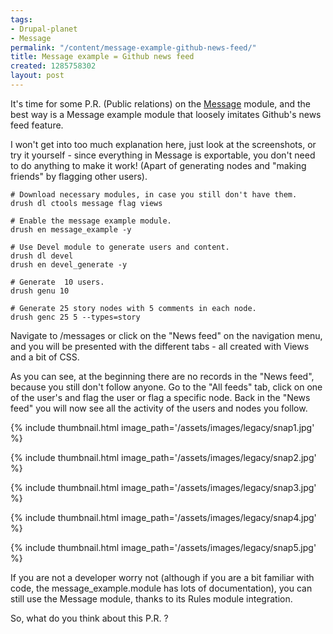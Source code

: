```yaml
---
tags:
- Drupal-planet
- Message
permalink: "/content/message-example-github-news-feed/"
title: Message example = Github news feed
created: 1285758302
layout: post
---
```

It's time for some P.R. (Public relations) on the <a href="http://drupal.org/project/message">Message</a> module, and the best way is a Message example module that loosely imitates Github's news feed feature.

I won't get into too much explanation here, just look at the screenshots, or try it yourself - since everything in Message is exportable, you don't need to do anything to make it work! (Apart of generating nodes and "making friends" by flagging other users).

<!-- more -->

```
# Download necessary modules, in case you still don't have them.
drush dl ctools message flag views

# Enable the message example module.
drush en message_example -y

# Use Devel module to generate users and content.
drush dl devel
drush en devel_generate -y

# Generate  10 users.
drush genu 10

# Generate 25 story nodes with 5 comments in each node.
drush genc 25 5 --types=story
```


Navigate to /messages or click on the "News feed" on the navigation menu, and you will be presented with the different tabs - all created with Views and a bit of CSS.

As you can see, at the beginning there are no records in the "News feed", because you still don't follow anyone. Go to the "All feeds" tab, click on one of the user's and flag the user or flag a specific node. Back in the "News feed" you will now see all the activity of the users and nodes you follow.

{% include thumbnail.html image_path='/assets/images/legacy/snap1.jpg' %}

{% include thumbnail.html image_path='/assets/images/legacy/snap2.jpg' %}

{% include thumbnail.html image_path='/assets/images/legacy/snap3.jpg' %}

{% include thumbnail.html image_path='/assets/images/legacy/snap4.jpg' %}

{% include thumbnail.html image_path='/assets/images/legacy/snap5.jpg' %}

If you are not a developer worry not (although if you are a bit familiar with code, the message_example.module has lots of documentation), you can still use the Message module, thanks to its Rules module integration.

So, what do you think about this P.R. ?
